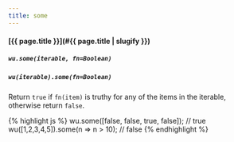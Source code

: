 ```yaml
---
title: some
---
```

#### [{{ page.title }}](#{{ page.title | slugify }})
##### `wu.some(iterable, fn=Boolean)`
##### `wu(iterable).some(fn=Boolean)`

Return `true` if `fn(item)` is truthy for any of the items in the iterable,
otherwise return `false`.

{% highlight js %}
wu.some([false, false, true, false]);
// true
wu([1,2,3,4,5]).some(n => n > 10);
// false
{% endhighlight %}
